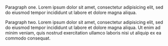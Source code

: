 Paragraph one. Lorem ipsum dolor sit amet, consectetur adipisicing elit, sed do eiusmod tempor incididunt ut labore et dolore magna aliqua.

Paragraph two. Lorem ipsum dolor sit amet, consectetur adipisicing elit, sed do eiusmod tempor incididunt ut labore et dolore magna aliqua. Ut enim ad minim veniam, quis nostrud exercitation ullamco laboris nisi ut aliquip ex ea commodo consequat.
